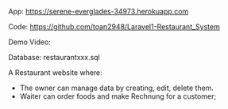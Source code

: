 App: https://serene-everglades-34973.herokuapp.com

Code: https://github.com/toan2948/Laravel1-Restaurant_System

Demo Video:

Database: restaurantxxx.sql

A Restaurant website where:
+ The owner can manage data by creating, edit, delete them.
+ Waiter can order foods and make Rechnung for a customer;
